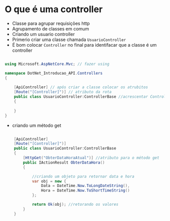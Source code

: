 # O que é uma controller
* Classe para agrupar requisições http
* Agrupamento de classes em comum
* Criando um usuario controller
* Primerio criar uma classe chamada `UsuarioController` 
* É bom colocar `Controller` no final para identifacar que a classe é um controller

```csharp

using Microsoft.AspNetCore.Mvc; // fazer using

namespace DotNet_Introducao_API.Controllers
{
    
    [ApiController] // após criar a classe colocar os atrubitos
    [Route("[Controller]")] // atributo da rota
    public class UsuarioController:ControllerBase //acrescentar ControllerBase
    {
        
    }
}

```
* criando um método get
```csharp

    [ApiController]
    [Route("[Controller]")]
    public class UsuarioController:ControllerBase
    {
        [HttpGet("ObterDataHoraAtual")] //atributo para o método get
        public IActionResult ObterDataHora()
        {

            //criando um objeto para retornar data e hora
            var obj = new {
                Data = DateTime.Now.ToLongDateString(),
                Hora = DateTime.Now.ToShortTimeString()
            };

            return Ok(obj); //retorando os valores
        }
    }

```


